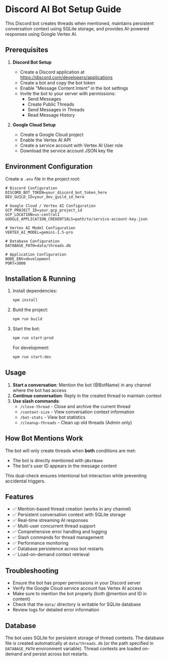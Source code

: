 # Discord AI Bot Setup Guide

This Discord bot creates threads when mentioned, maintains persistent conversation context using SQLite storage, and provides AI-powered responses using Google Vertex AI.

## Prerequisites

1. **Discord Bot Setup**
   - Create a Discord application at https://discord.com/developers/applications
   - Create a bot and copy the bot token
   - Enable "Message Content Intent" in the bot settings
   - Invite the bot to your server with permissions:
     - Send Messages
     - Create Public Threads
     - Send Messages in Threads
     - Read Message History

2. **Google Cloud Setup**
   - Create a Google Cloud project
   - Enable the Vertex AI API
   - Create a service account with Vertex AI User role
   - Download the service account JSON key file

## Environment Configuration

Create a `.env` file in the project root:

```env
# Discord Configuration
DISCORD_BOT_TOKEN=your_discord_bot_token_here
DEV_GUILD_ID=your_dev_guild_id_here

# Google Cloud / Vertex AI Configuration
GCP_PROJECT_ID=your_gcp_project_id
GCP_LOCATION=us-central1
GOOGLE_APPLICATION_CREDENTIALS=path/to/service-account-key.json

# Vertex AI Model Configuration
VERTEX_AI_MODEL=gemini-1.5-pro

# Database Configuration
DATABASE_PATH=data/threads.db

# Application Configuration
NODE_ENV=development
PORT=3000
```

## Installation & Running

1. Install dependencies:

   ```bash
   npm install
   ```

2. Build the project:

   ```bash
   npm run build
   ```

3. Start the bot:

   ```bash
   npm run start:prod
   ```

   For development:

   ```bash
   npm run start:dev
   ```

## Usage

1. **Start a conversation**: Mention the bot (@BotName) in any channel where the bot has access
2. **Continue conversation**: Reply in the created thread to maintain context
3. **Use slash commands**:
   - `/close-thread` - Close and archive the current thread
   - `/context-size` - View conversation context information
   - `/bot-stats` - View bot statistics
   - `/cleanup-threads` - Clean up old threads (Admin only)

## How Bot Mentions Work

The bot will only create threads when **both** conditions are met:

- The bot is directly mentioned with `@BotName`
- The bot's user ID appears in the message content

This dual-check ensures intentional bot interaction while preventing accidental triggers.

## Features

- ✅ Mention-based thread creation (works in any channel)
- ✅ Persistent conversation context with SQLite storage
- ✅ Real-time streaming AI responses
- ✅ Multi-user concurrent thread support
- ✅ Comprehensive error handling and logging
- ✅ Slash commands for thread management
- ✅ Performance monitoring
- ✅ Database persistence across bot restarts
- ✅ Load-on-demand context retrieval

## Troubleshooting

- Ensure the bot has proper permissions in your Discord server
- Verify the Google Cloud service account has Vertex AI access
- Make sure to mention the bot properly (both @mention and ID in content)
- Check that the `data/` directory is writable for SQLite database
- Review logs for detailed error information

## Database

The bot uses SQLite for persistent storage of thread contexts. The database file is created automatically at `data/threads.db` (or the path specified in `DATABASE_PATH` environment variable). Thread contexts are loaded on-demand and persist across bot restarts.
